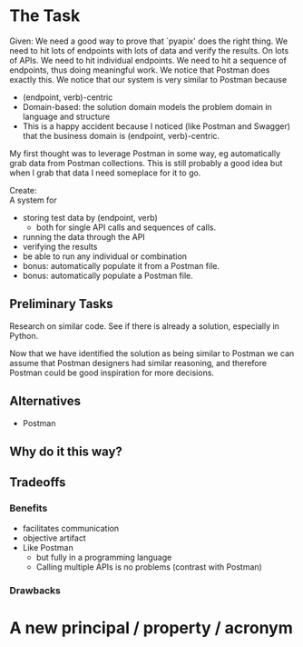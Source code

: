 # The Task

Given: 
We need a good way to prove that `pyapix' does the right thing.
We need to hit lots of endpoints with lots of data and verify the results.
On lots of APIs.
We need to hit individual endpoints.
We need to hit a sequence of endpoints, thus doing meaningful work.
We notice that Postman does exactly this.
We notice that our system is very similar to Postman because
- (endpoint, verb)-centric
- Domain-based: the solution domain models the problem domain in language and structure
- This is a happy accident because I noticed (like Postman and Swagger) that the
  business domain is (endpoint, verb)-centric.

My first thought was to leverage Postman in some way, eg automatically grab data
from Postman collections.  This is still probably a good idea but when I grab
that data I need someplace for it to go.

Create:  
  A system for 
- storing test data by (endpoint, verb)
    - both for single API calls and sequences of calls.
- running the data through the API
- verifying the results
- be able to run any individual or combination
- bonus:  automatically populate it from a Postman file.
- bonus:  automatically populate a Postman file.


## Preliminary Tasks

Research on similar code.
See if there is already a solution, especially in Python.

Now that we have identified the solution as being similar to Postman we can
assume that Postman designers had similar reasoning, and therefore Postman could
be good inspiration for more decisions.

## Alternatives

- Postman

## Why do it this way?

## Tradeoffs

### Benefits

- facilitates communication
- objective artifact
- Like Postman
    - but fully in a programming language
    - Calling multiple APIs is no problems (contrast with Postman)

### Drawbacks

# A new principal / property / acronym


